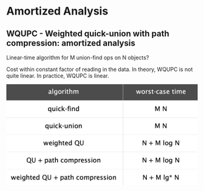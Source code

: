 # Amortized Analysis

## WQUPC - Weighted quick-union with path compression: amortized analysis

Linear-time algorithm for M union-find ops on N objects? 

Cost within constant factor of reading in the data. In theory, WQUPC is not quite linear. In practice, WQUPC is linear.

![M union-find operations on a set of N objects](../.gitbook/assets/image%20%2817%29.png)

